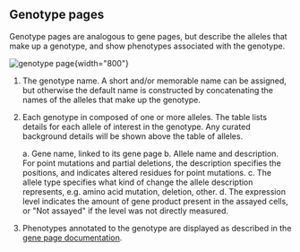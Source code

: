 ## Genotype pages

Genotype pages are analogous to gene pages, but describe the alleles 
that make up a genotype, and show phenotypes associated with the 
genotype.

![genotype page](assets/genotype_page.png){width="800"}

1.  The genotype name. A short and/or memorable name can be assigned,
    but otherwise the default name is constructed by concatenating the
    names of the alleles that make up the genotype.
2.  Each genotype in composed of one or more alleles. The table lists
    details for each allele of interest in the genotype. Any curated
    background details will be shown above the table of alleles.

    a.  Gene name, linked to its gene page
    b.  Allele name and description. For point mutations and partial
        deletions, the description specifies the positions, and
        indicates altered residues for point mutations.
    c.  The allele type specifies what kind of change the allele
        description represents, e.g. amino acid mutation, deletion,
        other.
    d.  The expression level indicates the amount of gene product
        present in the assayed cells, or "Not assayed" if the level
        was not directly measured.

3.  Phenotypes annotated to the genotype are displayed as described in
    the [gene page documentation](documentation/gene-page-phenotypes).

